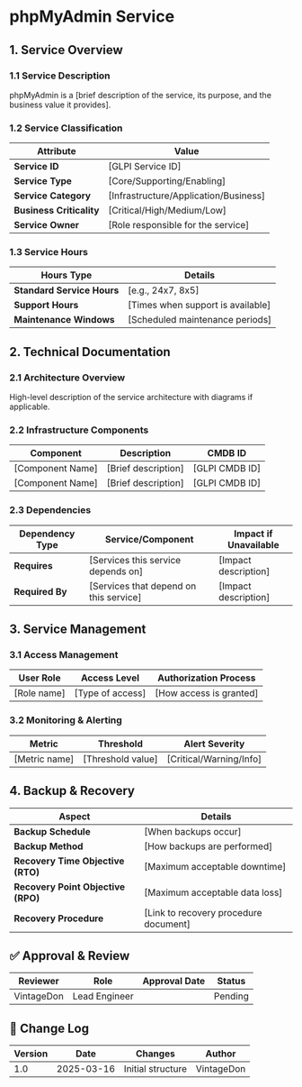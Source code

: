 <!-- 
---
title: "phpMyAdmin"
description: "Documentation for phpMyAdmin in the Proxmox Astronomy Lab"
author: "VintageDon"
tags: ["documentation", "applications", "", "phpmyadmin"]
category: "Applications"
kb_type: "Service Document"
version: "1.0"
status: "Draft"
last_updated: "2025-03-16"
---
-->

# **phpMyAdmin Service**

## **1. Service Overview**

### **1.1 Service Description**

phpMyAdmin is a [brief description of the service, its purpose, and the business value it provides].

### **1.2 Service Classification**

| **Attribute** | **Value** |
|--------------|-----------|
| **Service ID** | [GLPI Service ID] |
| **Service Type** | [Core/Supporting/Enabling] |
| **Service Category** | [Infrastructure/Application/Business] |
| **Business Criticality** | [Critical/High/Medium/Low] |
| **Service Owner** | [Role responsible for the service] |

### **1.3 Service Hours**

| **Hours Type** | **Details** |
|---------------|------------|
| **Standard Service Hours** | [e.g., 24x7, 8x5] |
| **Support Hours** | [Times when support is available] |
| **Maintenance Windows** | [Scheduled maintenance periods] |

## **2. Technical Documentation**

### **2.1 Architecture Overview**

High-level description of the service architecture with diagrams if applicable.

### **2.2 Infrastructure Components**

| **Component** | **Description** | **CMDB ID** |
|---------------|----------------|------------|
| [Component Name] | [Brief description] | [GLPI CMDB ID] |
| [Component Name] | [Brief description] | [GLPI CMDB ID] |

### **2.3 Dependencies**

| **Dependency Type** | **Service/Component** | **Impact if Unavailable** |
|---------------------|----------------------|---------------------------|
| **Requires** | [Services this service depends on] | [Impact description] |
| **Required By** | [Services that depend on this service] | [Impact description] |

## **3. Service Management**

### **3.1 Access Management**

| **User Role** | **Access Level** | **Authorization Process** |
|---------------|----------------|---------------------------|
| [Role name] | [Type of access] | [How access is granted] |

### **3.2 Monitoring & Alerting**

| **Metric** | **Threshold** | **Alert Severity** |
|------------|--------------|-------------------|
| [Metric name] | [Threshold value] | [Critical/Warning/Info] |

## **4. Backup & Recovery**

| **Aspect** | **Details** |
|------------|------------|
| **Backup Schedule** | [When backups occur] |
| **Backup Method** | [How backups are performed] |
| **Recovery Time Objective (RTO)** | [Maximum acceptable downtime] |
| **Recovery Point Objective (RPO)** | [Maximum acceptable data loss] |
| **Recovery Procedure** | [Link to recovery procedure document] |

## **✅ Approval & Review**

| **Reviewer** | **Role** | **Approval Date** | **Status** |
|-------------|---------|------------------|------------|
| VintageDon | Lead Engineer | | Pending |

## **📜 Change Log**

| **Version** | **Date** | **Changes** | **Author** |
|------------|---------|-------------|------------|
| 1.0 | 2025-03-16 | Initial structure | VintageDon |
